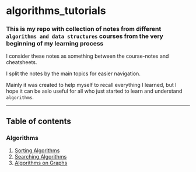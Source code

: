 # algorithms_tutorials

### This is my repo with collection of notes from different `algorithms and data structures` courses from the very beginning of my learning process
I consider these notes as something between the course-notes and cheatsheets. <p>
I split the notes by the main topics for easier navigation. <p>
Mainly it was created to help myself to recall everything I learned, but I hope it can be aslo useful for all who just started to learn and understand `algorithms`. <p>
____
## Table of contents
  
### Algorithms 
  1. [Sorting Algorithms](https://nbviewer.org/github/ZhuuukDS/algorithms_tutorials/blob/main/sorting_algorithms.ipynb)
  2. [Searching Algorithms]()
  3. [Algorithms on Graphs]()
